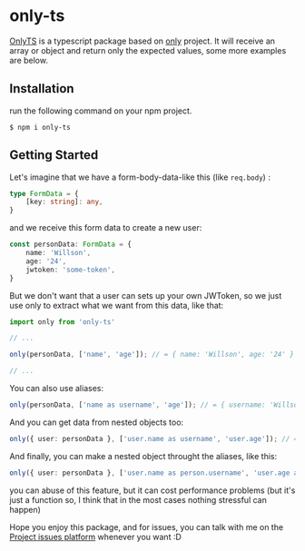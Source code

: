 # only-ts
[OnlyTS](https://github.com/DaviMendesDev/only-ts) is a typescript package based on [only](https://github.com/tj/node-only) project. It will receive an array or object and return only the expected values, some more examples are below.

## Installation
run the following command on your npm project.

    $ npm i only-ts

## Getting Started
Let's imagine that we have a form-body-data-like this (like `req.body`) :

```ts
type FormData = {
    [key: string]: any,
}
```
and we receive this form data to create a new user:
```ts
const personData: FormData = {
    name: 'Willson',
    age: '24',
    jwtoken: 'some-token',
}
```
But we don't want that a user can sets up your own JWToken, so we just use only to extract what we want from this data, like that:

```ts
import only from 'only-ts'

// ...

only(personData, ['name', 'age']); // = { name: 'Willson', age: '24' }

// ...
```

You can also use aliases:
```ts
only(personData, ['name as username', 'age']); // = { username: 'Willson', age: '24' }
```

And you can get data from nested objects too:
```ts
only({ user: personData }, ['user.name as username', 'user.age']); // = { username: 'Willson', user: { age: '24' } }
```

And finally, you can make a nested object throught the aliases, like this:

```ts
only({ user: personData }, ['user.name as person.username', 'user.age as age']); // = { person: { username: 'Willson' }, age: '24' }
```

you can abuse of this feature, but it can cost performance problems (but it's just a function so, I think that in the most cases nothing stressful can happen)

Hope you enjoy this package, and for issues, you can talk with me on the [Project issues platform](https://github.com/DaviMendesDev/only-ts/issues) whenever you want :D